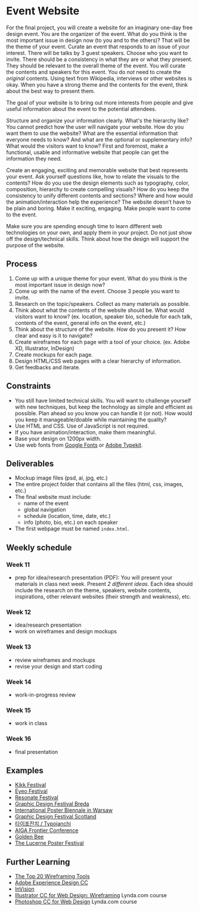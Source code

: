 # Event Website

For the final project, you will create a website for an imaginary one-day free design event. You are the organizer of the event. What do you think is the most important issue in design now (to you and to the others)? That will be the theme of your event. Curate an event that responds to an issue of your interest. There will be talks by 3 guest speakers. Choose who you want to invite. There should be a consistency in what they are or what they present. They should be relevant to the overall theme of the event. You will curate the contents and speakers for this event. You do *not* need to create the *original* contents. Using text from Wikipedia, interviews or other websites is okay. When you have a strong theme and the contents for the event, think about the best way to present them.

The goal of your website is to bring out more interests from people and give useful information about the event to the potential attendees.

Structure and organize your information clearly. What's the hierarchy like? You cannot predict how the user will navigate your website. How do you want them to use the website? What are the essential information that everyone needs to know? And what are the optional or supplementary info? What would the visitors want to know? First and foremost, make a functional, usable and informative website that people can get the information they need.

Create an engaging, exciting and memorable website that best represents your event. Ask yourself questions like, how to relate the visuals to the contents? How do you use the design elements such as typography, color, composition, hierarchy to create compelling visuals? How do you keep the consistency to unify different contents and sections? Where and how would the animation/interaction help the experience? The website doesn’t have to be plain and boring. Make it exciting, engaging. Make people want to come to the event.

Make sure you are spending enough time to learn different web technologies on your own, and apply them in your project. Do not just show off the design/technical skills. Think about how the design will support the purpose of the website.


## Process
1. Come up with a unique theme for your event. What do you think is the most important issue in design now?
1. Come up with the name of the event. Choose 3 people you want to invite. 
1. Research on the topic/speakers. Collect as many materials as possible.
1. Think about what the contents of the website should be. What would visitors want to know? (ex. location, speaker bio, schedule for each talk, contents of the event, general info on the event, etc.)
1. Think about the structure of the website. *How* do you present it? How clear and easy is it to navigate?
1. Create wireframes for each page with a tool of your choice. (ex. Adobe XD, Illustrator, InDesign)
1. Create mockups for each page. 
1. Design HTML/CSS web pages with a clear hierarchy of information.
1. Get feedbacks and iterate.

## Constraints
- You still have limited technical skills. You will want to challenge yourself with new techniques, but keep the technology as simple and efficient as possible. Plan ahead so you know you can handle it (or not). How would you keep it manageable/doable while maintaining the quality?
- Use HTML and CSS. Use of JavaScript is not required.
- If you have animation/interaction, make them meaningful.
- Base your design on 1200px width.
- Use web fonts from [Google Fonts](http://fonts.google.com) or [Adobe Typekit](https://typekit.com).

## Deliverables
- Mockup image files (psd, ai, jpg, etc.)
- The entire project folder that contains all the files (html, css, images, etc.)
- The final website must include:
  - name of the event
  - global navigation
  - schedule (location, time, date, etc.)
  - info (photo, bio, etc.) on each speaker
- The first webpage must be named `index.html`.


## Weekly schedule

### Week 11
- prep for idea/research presentation (PDF): You will present your materials in class next week. Present *2 different ideas*. Each idea should include the research on the theme, speakers, website contents, inspirations, other relevant websites (their strength and weakness), etc.

### Week 12
- idea/research presentation  
- work on wireframes and design mockups

### Week 13
- review wireframes and mockups
- revise your design and start coding

### Week 14
- work-in-progress review

### Week 15
- work in class

### Week 16
- final presentation

## Examples
- [Kikk Festival](http://www.kikk.be/2016/)
- [Eyeo Festival](http://eyeofestival.com/)
- [Resonate Festival](http://resonate.io/2016/)
- [Graphic Design Festival Breda](http://gdfb.nl/en)
- [International Poster Biennale in Warsaw](http://biennale.postermuseum.pl/en/)
- [Graphic Design Festival Scotland](http://graphicdesignfestivalscotland.com/)
- [타이포잔치 / Typojanchi](http://typojanchi.org/)
- [AIGA Frontier Conference](http://frontier.aiga.org/)
- [Golden Bee](http://2016.goldenbee.org/)
- [The Lucerne Poster Festival](http://weltform.at/)

## Further Learning
- [The Top 20 Wireframing Tools](http://www.creativebloq.com/wireframes/top-wireframing-tools-11121302)
- [Adobe Experience Design CC](http://www.adobe.com/products/experience-design.html)
- [InVision](https://www.invisionapp.com/)
- [Illustrator CC for Web Design: Wireframing](https://www.lynda.com/Illustrator-tutorials/Illustrator-CC-Web-Design-Wireframing/368388-2.html) Lynda.com course
- [Photoshop CC for Web Design](https://www.lynda.com/Photoshop-tutorials/Photoshop-CC-Web-Design/145211-2.html?srchtrk=index%3a1%0alinktypeid%3a2%0aq%3aphotoshop+web+design%0apage%3a1%0as%3arelevance%0asa%3atrue%0aproducttypeid%3a2) Lynda.com course
